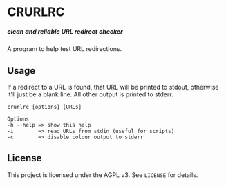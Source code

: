 # CRURLRC

##### clean and reliable URL redirect checker

A program to help test URL redirections.

## Usage

If a redirect to a URL is found, that URL will be printed to stdout,
otherwise it'll just be a blank line. All other output is printed to
stderr.

```text
crurlrc [options] [URLs]

Options
-h --help => show this help
-i        => read URLs from stdin (useful for scripts)
-c        => disable colour output to stderr
```

## License

This project is licensed under the AGPL v3. See `LICENSE` for details.
